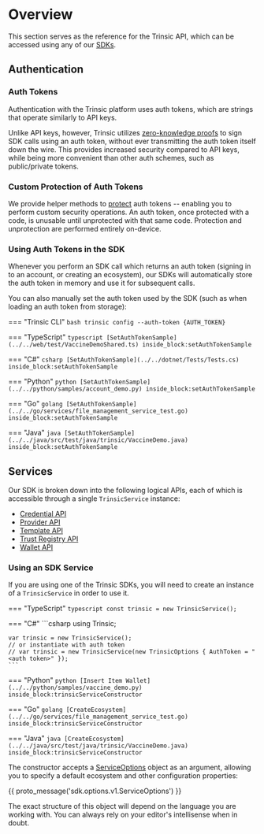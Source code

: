 # Overview

This section serves as the reference for the Trinsic API, which can be accessed using any of our [SDKs](/cli/).

## Authentication
### Auth Tokens
Authentication with the Trinsic platform uses auth tokens, which are strings that operate similarly to API keys.

Unlike API keys, however, Trinsic utilizes [zero-knowledge proofs](/learn/platform/security) to sign SDK calls using an auth token, without ever transmitting the auth token itself down the wire. This provides increased security compared to API keys, while being more convenient than other auth schemes, such as public/private tokens.

### Custom Protection of Auth Tokens

We provide helper methods to [protect](/reference/services/account-service#protect) auth tokens -- enabling you to perform custom security operations. An auth token, once protected with a code, is unusable until unprotected with that same code. Protection and unprotection are performed entirely on-device.

### Using Auth Tokens in the SDK

Whenever you perform an SDK call which returns an auth token (signing in to an account, or creating an ecosystem), our SDKs will automatically store the auth token in memory and use it for subsequent calls.

You can also manually set the auth token used by the SDK (such as when loading an auth token from storage):

=== "Trinsic CLI"
    ```bash
    trinsic config --auth-token {AUTH_TOKEN}
    ```

=== "TypeScript"
    ```typescript
    [SetAuthTokenSample](../../web/test/VaccineDemoShared.ts) inside_block:setAuthTokenSample
    ```

=== "C#"
    <!--codeinclude-->
    ```csharp
    [SetAuthTokenSample](../../dotnet/Tests/Tests.cs) inside_block:setAuthTokenSample
    ```
    <!--/codeinclude-->

=== "Python"
    <!--codeinclude-->
    ```python
    [SetAuthTokenSample](../../python/samples/account_demo.py) inside_block:setAuthTokenSample
    ```
    <!--/codeinclude-->

=== "Go"
    <!--codeinclude-->
    ```golang
    [SetAuthTokenSample](../../go/services/file_management_service_test.go) inside_block:setAuthTokenSample
    ```
    <!--/codeinclude-->

=== "Java"
    <!--codeinclude-->
    ```java
    [SetAuthTokenSample](../../java/src/test/java/trinsic/VaccineDemo.java) inside_block:setAuthTokenSample
    ```
    <!--/codeinclude-->


## Services
Our SDK is broken down into the following logical APIs, each of which is accessible through a single `TrinsicService` instance:

- [Credential API](./services/credential-service.md)
- [Provider API](./services/provider-service.md)
- [Template API](./services/template-service.md)
- [Trust Registry API](./services/trust-registry-service.md)
- [Wallet API](./services/wallet-service.md)


### Using an SDK Service

If you are using one of the Trinsic SDKs, you will need to create an instance of a `TrinsicService` in order to use it.

=== "TypeScript"
    <!--codeinclude-->
    ```typescript
    const trinsic = new TrinsicService();
    ```
    <!--/codeinclude-->

=== "C#"
    ```csharp
    using Trinsic;

    var trinsic = new TrinsicService();
    // or instantiate with auth token
    // var trinsic = new TrinsicService(new TrinsicOptions { AuthToken = "<auth token>" });
    ```

=== "Python"
    <!--codeinclude-->
    ```python
    [Insert Item Wallet](../../python/samples/vaccine_demo.py) inside_block:trinsicServiceConstructor
    ```
    <!--/codeinclude-->

=== "Go"
    <!--codeinclude-->
    ```golang
    [CreateEcosystem](../../go/services/file_management_service_test.go) inside_block:trinsicServiceConstructor
    ```
    <!--/codeinclude-->

=== "Java"
    <!--codeinclude-->
    ```java
    [CreateEcosystem](../../java/src/test/java/trinsic/VaccineDemo.java) inside_block:trinsicServiceConstructor
    ```
    <!--/codeinclude-->

The constructor accepts a [ServiceOptions](./proto/#sdk.options.v1.ServiceOptions) object as an argument, allowing you to specify a default ecosystem and other configuration properties:

{{ proto_message('sdk.options.v1.ServiceOptions') }}

The exact structure of this object will depend on the language you are working with. You can always rely on your editor's intellisense when in doubt.
